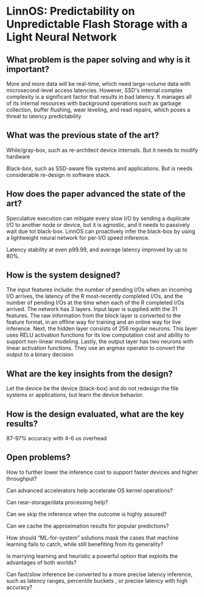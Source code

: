  

# LinnOS: Predictability on Unpredictable Flash Storage with a Light Neural Network

## What problem is the paper solving and why is it important?

More and more data will be real-time, which need large-volume data with microsecond-level access latencies. However, SSD's internal complex complexity is a significant factor that results in bad latency. It manages all of its internal resources with background operations such as
garbage collection, buffer flushing, wear leveling, and read repairs, which  poses a threat to latency predictability



## What was the previous state of the art?	

While/gray-box, such as re-architect device internals. But it needs to modify hardware

Black-box, such as SSD-aware file systems and applications. But is needs considerable re-design in software stack.



## How does the paper advanced the state of the art?

Speculative execution can mitigate every slow I/O by sending a duplicate I/O to another node or device, but it is agnostic, and it needs to passively wait due tot black-box. LinnOS can proactively infer the black-box by using a lightweight neural network for per-I/O speed inference.

Latency stability at even p99.99, and average latency improved by up to 80%.



## How is the system designed?

The input features include:  the number of pending I/Os when an incoming I/O arrives,  the latency of the R most-recently completed I/Os, and the number of pending I/Os at the time when each of the R completed I/Os arrived. The network has 3 layers. Input layer is supplied with the 31 features. The raw information from the block layer is converted to the feature format, in an offline way for training and an online way for live inference. Next, the hidden layer consists of 256 regular neurons. This layer uses RELU activation functions for its low computation cost and ability to support non-linear modeling.  Lastly, the output layer has two neurons with linear activation functions. They use an argmax operator to convert the output to a binary decision





## What are the key insights from the design?

Let the device be the device (black-box) and do not redesign the file systems or applications, but learn the device behavior.



## How is the design evaluated, what are the key results?

87-97% accuracy with 4-6 us overhead



## Open problems? 

How to further lower the inference cost to support faster devices and higher throughput?

 Can advanced accelerators help accelerate OS kernel operations?

Can near-storage/data processing help? 

Can we skip the inference when the outcome is highly assured?

Can we cache the approximation results for popular predictions?

How should “ML-for-system” solutions mask the cases that machine learning fails to catch, while still benefiting from its generality? 

Is marrying learning and heuristic a powerful option that exploits the advantages of both worlds?

Can fast/slow inference be converted to a more precise latency inference, such as latency ranges, percentile buckets , or precise latency with high accuracy?
